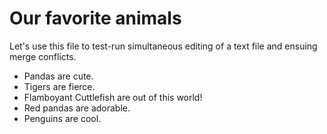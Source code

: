 # Our favorite animals

Let's use this file to test-run simultaneous editing of a text file and ensuing merge conflicts. 

- Pandas are cute.
- Tigers are fierce.
- Flamboyant Cuttlefish are out of this world!
- Red pandas are adorable. 
- Penguins are cool.



